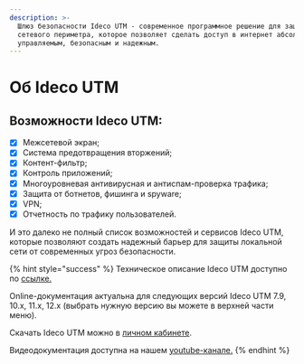```yaml
---
description: >-
  Шлюз безопасности Ideco UTM - современное программное решение для защиты
  сетевого периметра, которое позволяет сделать доступ в интернет абсолютно
  управляемым, безопасным и надежным.
---
```


# Об Ideco UTM

## Возможности Ideco UTM:

* [x] Межсетевой экран;
* [x] Система предотвращения вторжений;
* [x] Контент-фильтр;
* [x] Контроль приложений;
* [x] Многоуровневая антивирусная и антиспам-проверка трафика;
* [x] Защита от ботнетов, фишинга и spyware;
* [x] VPN;
* [x] Отчетность по трафику пользователей.

И это далеко не полный список возможностей и сервисов Ideco UTM, которые позволяют создать надежный барьер для защиты локальной сети от современных угроз безопасности.

{% hint style="success" %}
Техническое описание Ideco UTM доступно по [ссылке.](https://ideco.ru/mezhsetevoj-ekran-ideco-utm)

Online-документация актуальна для следующих версий Ideco UTM 7.9, 10.х, 11.х, 12.x (выбрать нужную версию вы можете в верхней части меню).

Скачать Ideco UTM можно в [личном кабинете](https://my.ideco.ru/#/login).

Видеодокументация доступна на нашем [youtube-канале.](https://www.youtube.com/playlist?list=PLQJTQf4Vb3wD2bhYMhsdbgMXk4PnSfY10)
{% endhint %}
